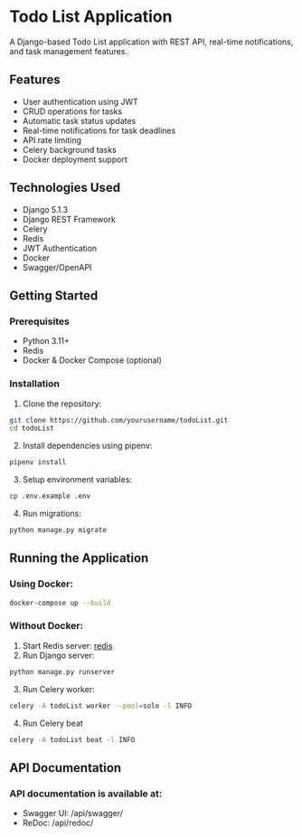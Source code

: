 # Todo List Application

A Django-based Todo List application with REST API, real-time notifications, and task management features.

## Features

- User authentication using JWT
- CRUD operations for tasks
- Automatic task status updates
- Real-time notifications for task deadlines
- API rate limiting
- Celery background tasks
- Docker deployment support

## Technologies Used

- Django 5.1.3
- Django REST Framework
- Celery
- Redis
- JWT Authentication
- Docker
- Swagger/OpenAPI

## Getting Started

### Prerequisites

- Python 3.11+
- Redis
- Docker & Docker Compose (optional)

### Installation

1. Clone the repository:
```bash
git clone https://github.com/yourusername/todoList.git
cd todoList
```
2. Install dependencies using pipenv:
```bash
pipenv install
```
3. Setup environment variables:
```bash
cp .env.example .env
```
4. Run migrations:
```bash
python manage.py migrate
```
## Running the Application
### Using Docker:
```bash
docker-compose up --build
```

### Without Docker:
1. Start Redis server:
[redis](https://redis.io/docs/latest/operate/oss_and_stack/install/install-redis/)
2. Run Django server:
```bash
python manage.py runserver
```
3. Run Celery worker:
```bash
celery -A todoList worker --pool=solo -l INFO
```
4. Run Celery beat
```bash
celery -A todoList beat -l INFO
```
## API Documentation
### API documentation is available at:
- Swagger UI: /api/swagger/
- ReDoc: /api/redoc/

